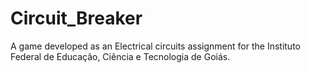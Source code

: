 # Circuit_Breaker

 A game developed as an Electrical circuits assignment for the Instituto Federal de Educação, Ciência e Tecnologia de Goiás.


